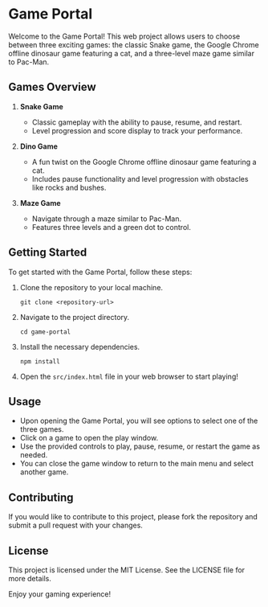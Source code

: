 # Game Portal

Welcome to the Game Portal! This web project allows users to choose between three exciting games: the classic Snake game, the Google Chrome offline dinosaur game featuring a cat, and a three-level maze game similar to Pac-Man.

## Games Overview

1. **Snake Game**
   - Classic gameplay with the ability to pause, resume, and restart.
   - Level progression and score display to track your performance.

2. **Dino Game**
   - A fun twist on the Google Chrome offline dinosaur game featuring a cat.
   - Includes pause functionality and level progression with obstacles like rocks and bushes.

3. **Maze Game**
   - Navigate through a maze similar to Pac-Man.
   - Features three levels and a green dot to control.

## Getting Started

To get started with the Game Portal, follow these steps:

1. Clone the repository to your local machine.
   ```
   git clone <repository-url>
   ```

2. Navigate to the project directory.
   ```
   cd game-portal
   ```

3. Install the necessary dependencies.
   ```
   npm install
   ```

4. Open the `src/index.html` file in your web browser to start playing!

## Usage

- Upon opening the Game Portal, you will see options to select one of the three games.
- Click on a game to open the play window.
- Use the provided controls to play, pause, resume, or restart the game as needed.
- You can close the game window to return to the main menu and select another game.

## Contributing

If you would like to contribute to this project, please fork the repository and submit a pull request with your changes.

## License

This project is licensed under the MIT License. See the LICENSE file for more details.

Enjoy your gaming experience!
